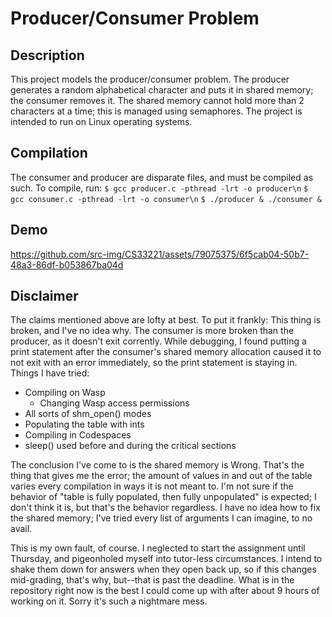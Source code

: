 # Producer/Consumer Problem
## Description
This project models the producer/consumer problem. The producer generates a random alphabetical character and puts it in shared memory; the consumer removes it. The shared memory cannot hold more than 2 characters at a time; this is managed using semaphores. The project is intended to run on Linux operating systems.
## Compilation
The consumer and producer are disparate files, and must be compiled as such. To compile, run:
`$ gcc producer.c -pthread -lrt -o producer\n`
`$ gcc consumer.c -pthread -lrt -o consumer\n`
`$ ./producer & ./consumer &`

## Demo
https://github.com/src-img/CS33221/assets/79075375/6f5cab04-50b7-48a3-86df-b053867ba04d

## Disclaimer
The claims mentioned above are lofty at best. To put it frankly: This thing is broken, and I've no idea why. The consumer is more broken than the producer, as it doesn't exit corrently. While debugging, I found putting a print statement after the consumer's shared memory allocation caused it to not exit with an error immediately, so the print statement is staying in.
Things I have tried:
- Compiling on Wasp
  - Changing Wasp access permissions
- All sorts of shm_open() modes
- Populating the table with ints
- Compiling in Codespaces
- sleep() used before and during the critical sections

The conclusion I've come to is the shared memory is Wrong. That's the thing that gives me the error; the amount of values in and out of the table varies every compilation in ways it is not meant to. I'm not sure if the behavior of "table is fully populated, then fully unpopulated" is expected; I don't think it is, but that's the behavior regardless. I have no idea how to fix the shared memory; I've tried every list of arguments I can imagine, to no avail.

This is my own fault, of course. I neglected to start the assignment until Thursday, and pigeonholed myself into tutor-less circumstances. I intend to shake them down for answers when they open back up, so if this changes mid-grading, that's why, but--that is past the deadline. What is in the repository right now is the best I could come up with after about 9 hours of working on it. Sorry it's such a nightmare mess.
